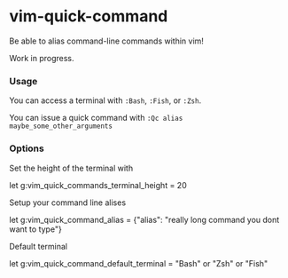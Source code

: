 # vim-quick-command

Be able to alias command-line commands within vim!

Work in progress.

### Usage

You can access a terminal with `:Bash`, `:Fish`, or `:Zsh`.

You can issue a quick command with `:Qc alias maybe_some_other_arguments`

### Options

Set the height of the terminal with

  let g:vim_quick_commands_terminal_height = 20

Setup your command line alises

  let g:vim_quick_command_alias = {"alias": "really long command you dont want to type"}

Default terminal

  let g:vim_quick_command_default_terminal = "Bash" or "Zsh" or "Fish"
